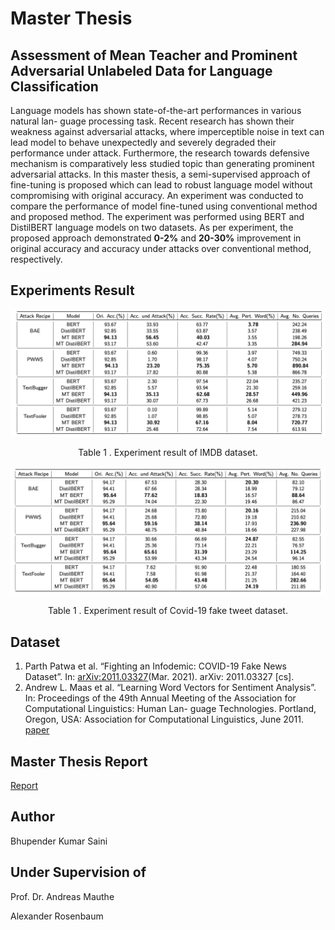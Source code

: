 # Master Thesis
## Assessment of Mean Teacher and Prominent Adversarial Unlabeled Data for Language Classification

Language models has shown state-of-the-art performances in various natural lan- guage processing task. Recent research has shown their weakness against adversarial attacks, where imperceptible noise in text can lead model to behave unexpectedly and severely degraded their performance under attack. Furthermore, the research towards defensive mechanism is comparatively less studied topic than generating prominent adversarial attacks. In this master thesis, a semi-supervised approach of fine-tuning is proposed which can lead to robust language model without compromising with original accuracy. An experiment was conducted to compare the performance of model fine-tuned using conventional method and proposed method. The experiment was performed using BERT and DistilBERT language models on two datasets. As per experiment, the proposed approach demonstrated __0-2%__ and __20-30%__ improvement in original accuracy and accuracy under attacks over conventional method, respectively.

## Experiments Result
![ddata_directory](Result/res_imdb.png)
<p align="center">Table 1 . Experiment result of IMDB dataset. </p>

![ddata_directory](Result/res_fknew.png)
<p align="center">Table 1 . Experiment result of Covid-19 fake tweet dataset. </p>

## Dataset
1. Parth Patwa et al. “Fighting an Infodemic: COVID-19 Fake News Dataset”. In: [arXiv:2011.03327](https://arxiv.org/abs/2011.03327)(Mar. 2021). arXiv: 2011.03327 [cs].
2. Andrew L. Maas et al. “Learning Word Vectors for Sentiment Analysis”. In: Proceedings of the 49th Annual Meeting of the Association for Computational Linguistics: Human Lan- guage Technologies. Portland, Oregon, USA: Association for Computational Linguistics, June 2011. [paper](https://ai.stanford.edu/~ang/papers/acl11-WordVectorsSentimentAnalysis.pdf)


## Master Thesis Report 
[Report](https://github.com/bksaini078/MasterThesisReport)

## Author 
Bhupender Kumar Saini
## Under Supervision of 
Prof. Dr. Andreas Mauthe

Alexander Rosenbaum
